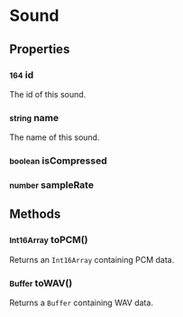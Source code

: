 # Sound

## Properties
### <small>164</small> id
The id of this sound.
### <small>string</small> name
The name of this sound.
### <small>boolean</small> isCompressed
### <small>number</small> sampleRate

## Methods
### <small>Int16Array</small> toPCM()
Returns an `Int16Array` containing PCM data.
### <small>Buffer</small> toWAV()
Returns a `Buffer` containing WAV data.
